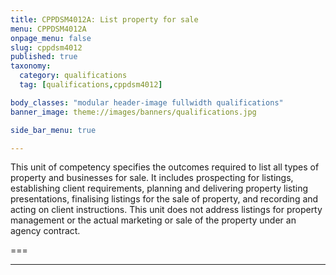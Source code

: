 ```yaml
---
title: CPPDSM4012A: List property for sale
menu: CPPDSM4012A
onpage_menu: false
slug: cppdsm4012
published: true
taxonomy:
  category: qualifications
  tag: [qualifications,cppdsm4012]

body_classes: "modular header-image fullwidth qualifications"
banner_image: theme://images/banners/qualifications.jpg

side_bar_menu: true

---
```


This unit of competency specifies the outcomes required to list all types of property and businesses for sale. It includes prospecting for listings, establishing client requirements, planning and delivering property listing presentations, finalising listings for the sale of property, and recording and acting on client instructions. This unit does not address listings for property management or the actual marketing or sale of the property under an agency contract.

===

---
